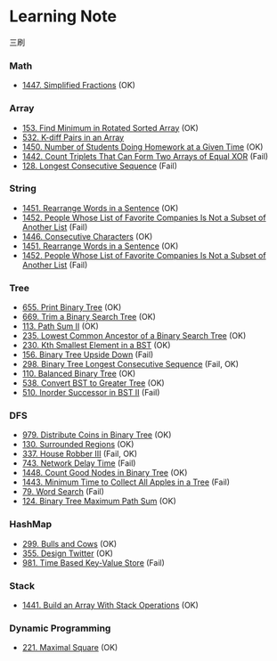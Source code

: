 # Learning Note
三刷


### Math
- [1447. Simplified Fractions](problem/1447.md) (OK)

### Array
- [153. Find Minimum in Rotated Sorted Array](problem/153.md) (OK)
- [532. K-diff Pairs in an Array](problem/532.md) 
- [1450. Number of Students Doing Homework at a Given Time](problem/1450.md) (OK)
- [1442. Count Triplets That Can Form Two Arrays of Equal XOR](problem/1442.md) (Fail)
- [128. Longest Consecutive Sequence](problem/128.md) (Fail)

### String
- [1451. Rearrange Words in a Sentence](problem/1451.md) (OK)
- [1452. People Whose List of Favorite Companies Is Not a Subset of Another List](problem/1452.md) (Fail)
- [1446. Consecutive Characters](problem/1446.md) (OK)
- [1451. Rearrange Words in a Sentence](problem/1451.md) (OK)
- [1452. People Whose List of Favorite Companies Is Not a Subset of Another List](problem/1452.md) (Fail)

### Tree
- [655. Print Binary Tree](problem/655.md) (OK)
- [669. Trim a Binary Search Tree](problem/669.md) (OK)
- [113. Path Sum II](problem/113.md) (OK)
- [235. Lowest Common Ancestor of a Binary Search Tree](problem/235.md) (OK)
- [230. Kth Smallest Element in a BST](problem/230.md) (OK)
- [156. Binary Tree Upside Down](problem/156.md) (Fail)
- [298. Binary Tree Longest Consecutive Sequence](problem/298.md) (Fail, OK)
- [110. Balanced Binary Tree](problem/110.md) (OK)
- [538. Convert BST to Greater Tree](problem/538.md) (OK)
- [510. Inorder Successor in BST II](problem/510.md) (Fail)

### DFS
- [979. Distribute Coins in Binary Tree](problem/979.md) (OK)
- [130. Surrounded Regions](problem/130.md) (OK)
- [337. House Robber III](problem/337.md) (Fail, OK)
- [743. Network Delay Time](problem/743.md) (Fail)
- [1448. Count Good Nodes in Binary Tree](problem/1448.md) (OK)
- [1443. Minimum Time to Collect All Apples in a Tree](problem/1443.md) (Fail)
- [79. Word Search](problem/79.md) (Fail)
- [124. Binary Tree Maximum Path Sum](problem/124.md) (OK)

### HashMap
- [299. Bulls and Cows](problem/299.md) (OK)
- [355. Design Twitter](problem/355.md) (OK)
- [981. Time Based Key-Value Store](problem/981.md) (Fail)

### Stack
- [1441. Build an Array With Stack Operations](problem/1441.md) (OK)

### Dynamic Programming
- [221. Maximal Square](problem/221.md) (OK)




